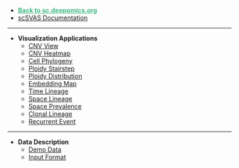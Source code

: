 - <a href="https://sc.deepomics.org" class="to-oviz" style="color:rgba(66,185,131,1)">**Back to sc.deepomics.org**</a>
- [scSVAS Documentation](/)
---
- **Visualization Applications**
  - [CNV View](app/CNV_View.md)
  - [CNV Heatmap](app/CNV_Heatmap.md)
  - [Cell Phylogeny](app/Cell_Phylogeny.md)
  - [Ploidy Stairstep](app/Ploidy_Stairstep.md)
  - [Ploidy Distribution](app/Ploidy_Distribution.md)
  - [Embedding Map](app/Embedding_Map.md)
  - [Time Lineage](app/Time_lineage.md)        
  - [Space Lineage](app/Space_Lineage.md)
  - [Space Prevalence](app/Space_Prevalence.md)
  - [Clonal Lineage](app/Clonal_Lineage.md)
  - [Recurrent Event](app/Recurrent_Event.md)
---
- **Data Description**
  - [Demo Data](data/Demo_Data.md)
  - [Input Format](data/Input_Format.md)